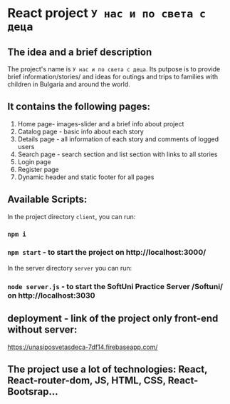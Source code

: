 # React project `У нас и по света с деца`

## The idea and  a brief description
Thе project's name is `У нас и по света с деца`. Its putpose is to provide brief information/stories/ and ideas for outings and trips to families with children in Bulgaria and around the world.


## It contains the following pages:

1. Home page- images-slider and a brief info about project
2. Catalog page - basic info about each story
3. Details page - all information of each story and comments of logged users
4. Search page - search section and list section with links to all stories
5. Login page
6. Register page
7. Dynamic header and static footer for all pages 


## Available Scripts:

In the project directory `client`, you can run:
### `npm i` 
### `npm start` - to start the project on http://localhost:3000/

In the server directory `server` you can run:
### `node server.js` - to start the SoftUni Practice Server /Softuni/ on http://localhost:3030

## deployment - link of the project only front-end without server:
https://unasiposvetasdeca-7df14.firebaseapp.com/

## The  project use a lot of technologies: React, React-router-dom, JS, HTML, CSS, React-Bootsrap...

